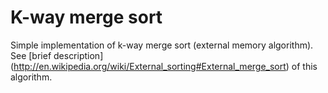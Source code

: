 # K-way merge sort
Simple implementation of k-way merge sort (external memory algorithm). See [brief description] (http://en.wikipedia.org/wiki/External_sorting#External_merge_sort) of this algorithm.
